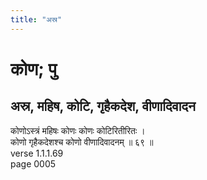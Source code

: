 ```yaml
---
title: "अस्र"
---
```


# कोण; पु
## अस्र, महिष, कोटि, गृहैकदेश, वीणादिवादन
कोणोऽस्त्रं महिषः कोणः कोणः कोटिरितीरितः ।<br />कोणो गृहैकदेशश्च कोणो वीणादिवादनम् ॥ ६९ ॥<br />verse 1.1.1.69<br />page 0005

